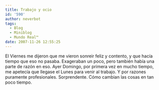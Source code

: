 ```yaml
---
title: Trabajo y ocio
id: '590'
author: neverbot
tags:
  - Blog
  - Miniblog
  - Mundo Real™
date: 2007-11-26 12:55:25
---
```


El Viernes me dijeron que me vieron sonreir feliz y contento, y que hacía tiempo que eso no pasaba. Exageraban un poco, pero también había una parte de razón en eso. Ayer Domingo, por primera vez en mucho tiempo, me apetecía que llegase el Lunes para venir al trabajo. Y por razones puramente profesionales. Sorprendente. Cómo cambian las cosas en tan poco tiempo.